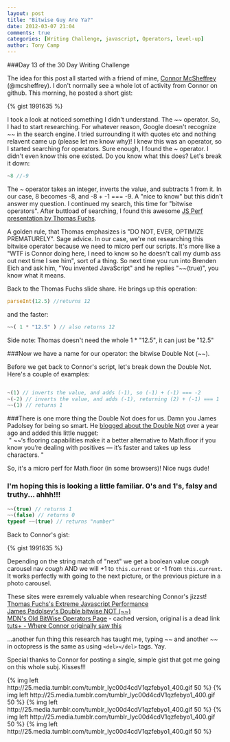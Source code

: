 ```yaml
---
layout: post
title: "Bitwise Guy Are Ya?"
date: 2012-03-07 21:04
comments: true
categories: [Writing Challenge, javascript, Operators, level-up]
author: Tony Camp
---
```


###Day 13 of the 30 Day Writing Challenge

The idea for this post all started with a friend of mine, [Connor McSheffrey][0] (@mcsheffrey). I don't normally see a whole lot of activity from Connor on github. This morning, he posted a short gist:

{% gist 1991635 %}

I took a look at noticed something I didn't understand. The &#126;&#126; operator. So, I had to start researching. For whatever reason, Google doesn't recognize &#126;&#126; in the search engine. I tried surrounding it with quotes etc and nothing relavent came up (please let me know why)! I knew this was an operator, so I started searching for operators. Sure enough, I found the ~ operator. I didn't even know this one existed. Do you know what this does? Let's break it down:
<!--more-->
```javascript
~8 //-9
```
The ~ operator takes an integer, inverts the value, and subtracts 1 from it. In our case, 8 becomes -8, and -8 + -1 === -9. A "nice to know" but this didn't answer my question. I continued my search, this time for "bitwise operators". After buttload of searching, I found this awesome [JS Perf presentation by Thomas Fuchs][1].

A golden rule, that Thomas emphasizes is "DO NOT, EVER, OPTIMIZE PREMATURELY". Sage advice. In our case, we're not researching this bitwise operator because we need to micro perf our scripts. It's more like a "WTF is Connor doing here, I need to know so he doesn't call my dumb ass out next time I see him", sort of a thing. So next time you run into Brenden Eich and ask him, "You invented JavaScript" and he replies "~~(true)", you know what it means. 

Back to the Thomas Fuchs slide share. He brings up this operation:

```javascript
parseInt(12.5) //returns 12
```

and the faster:
```javascript
~~( 1 * "12.5" ) // also returns 12
```

Side note: Thomas doesn't need the whole 1 * "12.5", it can just be "12.5"

###Now we have a name for our operator: the bitwise Double Not (~~).

Before we get back to Connor's script, let's break down the Double Not. Here's a couple of examples:

``` javascript

~(1) // inverts the value, and adds (-1), so (-1) + (-1) === -2
~(-2) // inverts the value, and adds (-1), returning (2) + (-1) === 1
~~(1) // returns 1
```

###There is one more thing the Double Not does for us.
Damn you James Padolsey for being so smart. He [blogged about the Double Not][2] over a year ago and added this little nugget:<br />
&nbsp;" ~~‘s flooring capabilities make it a better alternative to Math.floor if you know you’re dealing with positives — it’s faster and takes up less characters. "

So, it's a micro perf for Math.floor (in some browsers)! Nice nugs dude!

### I'm hoping this is looking a little familiar. 0's and 1's, falsy and truthy... ahhh!!!

``` javascript
~~(true) // returns 1
~~(false) // returns 0
typeof ~~(true) // returns "number"
```

Back to Connor's gist:

{% gist 1991635 %}

Depending on the string match of "next" we get a boolean value *cough* carousel nav *cough* AND we will +1 to `this.current` or -1 from `this.current`. It works perfectly with going to the next picture, or the previous picture in a photo carousel.

These sites were exremely valuable when researching Connor's jizzst!<br />
[Thomas Fuchs's Extreme Javascript Performance][1]<br />
[James Padolsey's Double bitwise NOT (~~)][2]<br />
[MDN's Old BitWise Operators Page][3] - cached version, original is a dead link<br />
[tuts+ - Where Connor originally saw this][4]<br />


...another fun thing this research has taught me, typing &#126;&#126; and another &#126;&#126; in octopress is the same as using `<del></del>` tags. Yay.

Special thanks to Connor for posting a single, simple gist that got me going on this whole subj. Kisses!!!

<div class="clearfix">
	{% img left http://25.media.tumblr.com/tumblr_lyc00d4cdV1qzfebyo1_400.gif 50 %}
	{% img left http://25.media.tumblr.com/tumblr_lyc00d4cdV1qzfebyo1_400.gif 50 %}
	{% img left http://25.media.tumblr.com/tumblr_lyc00d4cdV1qzfebyo1_400.gif 50 %}
	{% img left http://25.media.tumblr.com/tumblr_lyc00d4cdV1qzfebyo1_400.gif 50 %}
	{% img left http://25.media.tumblr.com/tumblr_lyc00d4cdV1qzfebyo1_400.gif 50 %}
</div>

[0]: https://twitter.com/#!/mcsheffrey
[1]: http://www.slideshare.net/madrobby/extreme-javascript-performance?from=fblanding
[2]: http://james.padolsey.com/javascript/double-bitwise-not/
[3]: http://webcache.googleusercontent.com/search?q=cache:eps2pgQRbloJ:tr.im/bitwise+&cd=1&hl=en&ct=clnk&gl=us
[4]: http://tutsplus.com/lesson/prototypal-inheritance-and-refactoring-the-slider/